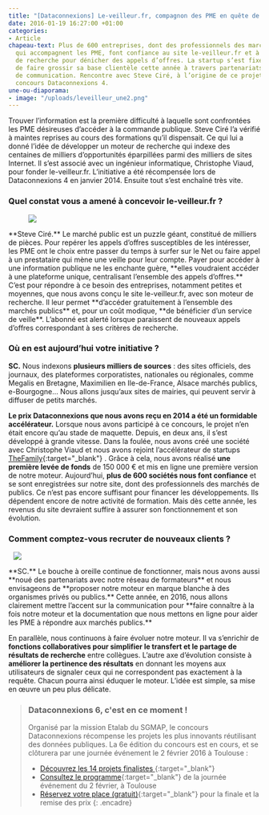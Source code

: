```yaml
---
title: "[Dataconnexions] Le-veilleur.fr, compagnon des PME en quête de marchés publics"
date: 2016-01-19 16:27:00 +01:00
categories:
- Article
chapeau-text: Plus de 600 entreprises, dont des professionnels des marchés publics
  qui accompagnent les PME, font confiance au site le-veilleur.fr et à son moteur
  de recherche pour dénicher des appels d’offres. La startup s’est fixée comme objectif
  de faire grossir sa base clientèle cette année à travers partenariats et actions
  de communication. Rencontre avec Steve Ciré, à l’origine de ce projet lauréat du
  concours Dataconnexions 4.
une-ou-diaporama:
- image: "/uploads/leveilleur_une2.png"
---
```


Trouver l’information est la première difficulté à laquelle sont confrontées les PME désireuses d’accéder à la commande publique. Steve Ciré l’a vérifié à maintes reprises au cours des formations qu’il dispensait. Ce qui lui a donné l’idée de développer un moteur de recherche qui indexe des centaines de milliers d’opportunités éparpillées parmi des milliers de sites Internet. Il s’est associé avec un ingénieur informatique, Christophe Viaud, pour fonder le-veilleur.fr. L’initiative a été récompensée lors de Dataconnexions 4 en janvier 2014. Ensuite tout s’est enchaîné très vite.

### Quel constat vous a amené à concevoir le-veilleur.fr ?

<figure class='image-left' style='width: 40%; margin-right: 10px;'><img src="/uploads/steve-cire_christophe-viaud.png"/></figure> **Steve Ciré.** Le marché public est un puzzle géant, constitué de milliers de pièces. Pour repérer les appels d’offres susceptibles de les intéresser, les PME ont le choix entre passer du temps à surfer sur le Net ou faire appel à un prestataire qui mène une veille pour leur compte. Payer pour accéder à une information publique ne les enchante guère, **elles voudraient accéder à une plateforme unique, centralisant l’ensemble des appels d’offres.** C’est pour répondre à ce besoin des entreprises, notamment petites et moyennes, que nous avons conçu le site le-veilleur.fr, avec son moteur de recherche. Il leur permet **d’accéder gratuitement à l’ensemble des marchés publics** et, pour un coût modique, **de bénéficier d’un service de veille**. L’abonné est alerté lorsque paraissent de nouveaux appels d’offres correspondant à ses critères de recherche.

### Où en est aujourd’hui votre initiative ?

**SC.** Nous indexons **plusieurs milliers de sources** : des sites officiels, des journaux, des plateformes corporatistes, nationales ou régionales, comme Megalis en Bretagne, Maximilien en Ile-de-France, Alsace marchés publics, e-Bourgogne… Nous allons jusqu’aux sites de mairies, qui peuvent servir à diffuser de petits marchés.

**Le prix Dataconnexions que nous avons reçu en 2014 a été un formidable accélérateur.** Lorsque nous avons participé à ce concours, le projet n’en était encore qu’au stade de  maquette. Depuis, en deux ans, il s’est développé à grande vitesse. Dans la foulée, nous avons créé une société avec Christophe Viaud et nous avons rejoint l’accélérateur de startups [TheFamily](https://www.thefamily.co/){:target="_blank"} . Grâce à cela, nous avons réalisé **une première levée de fonds** de 150 000 € et mis en ligne une première version de notre moteur. Aujourd’hui, **plus de 600 sociétés nous font confiance** et se sont enregistrées sur notre site, dont des professionnels des marchés de publics. Ce n’est pas encore suffisant pour financer les développements. Ils dépendent encore de notre activité de formation. Mais dès cette année, les revenus du site devraient suffire à assurer son fonctionnement et son évolution.

### Comment comptez-vous recruter de nouveaux clients ?

<figure class='image-right' style='width: 40%; margin-left: 10px;'><img src="/uploads/mac-accueil-lv.png"/></figure> **SC.** Le bouche à oreille continue de fonctionner, mais nous avons aussi **noué des partenariats avec notre réseau de formateurs** et nous envisageons de **proposer notre moteur en marque blanche à des organismes privés ou publics.** Cette année, en 2016, nous allons clairement mettre l’accent sur la communication pour **faire connaître à la fois notre moteur et la documentation que nous mettons en ligne pour aider les PME à répondre aux marchés publics.**

En parallèle, nous continuons à faire évoluer notre moteur. Il va s’enrichir de **fonctions collaboratives pour simplifier le transfert et le partage de résultats de recherche** entre collègues. L’autre axe d’évolution consiste à **améliorer la pertinence des résultats** en donnant les moyens aux utilisateurs de signaler ceux qui ne correspondent pas exactement à la requête. Chacun pourra ainsi éduquer le moteur. L’idée est simple, sa mise en œuvre un peu plus délicate.

 

> ### Dataconnexions 6, c'est en ce moment !
>
>Organisé par la mission Etalab du SGMAP, le concours Dataconnexions récompense les projets les plus innovants réutilisant des données
publiques. La 6e édition du concours est en cours, et se clôturera par une journée événement le 2 février 2016 à Toulouse :
>* [Découvrez les 14 projets finalistes
](https://www.etalab.gouv.fr/decouvrez-les-finalistes-du-concours->dataconnexions-6){:target="_blank"}
>* [Consultez le programme](https://www.etalab.gouv.fr/ceremonie-de-remise-des-prix-dataconnexions-6-reservez-votre-place){:target="_blank"} de la journée événement du 2 février, à Toulouse
>* [Réservez votre place (gratuit)](https://www.eventbrite.fr/e/billets-concours-dataconnexions-6-finale-ceremonie-19573273187){:target="_blank"} pour la finale et la remise des prix
{: .encadre}